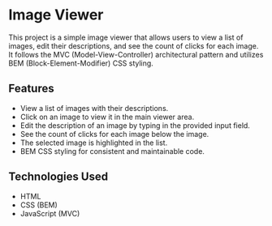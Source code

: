 
# Image Viewer
This project is a simple image viewer that allows users to view a list of images, edit their descriptions, and see the count of clicks for each image. It follows the MVC (Model-View-Controller) architectural pattern and utilizes BEM (Block-Element-Modifier) CSS styling.

## Features
- View a list of images with their descriptions.
- Click on an image to view it in the main viewer area.
- Edit the description of an image by typing in the provided input field.
- See the count of clicks for each image below the image.
- The selected image is highlighted in the list.
- BEM CSS styling for consistent and maintainable code.
## Technologies Used
- HTML
- CSS (BEM)
- JavaScript (MVC)
